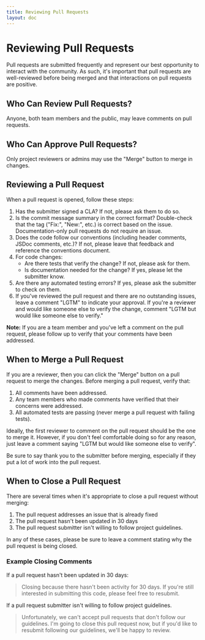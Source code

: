 ```yaml
---
title: Reviewing Pull Requests
layout: doc
---
```


# Reviewing Pull Requests

Pull requests are submitted frequently and represent our best opportunity to interact with the community. As such, it's important that pull requests are well-reviewed before being merged and that interactions on pull requests are positive.

## Who Can Review Pull Requests?

Anyone, both team members and the public, may leave comments on pull requests.

## Who Can Approve Pull Requests?

Only project reviewers or admins may use the "Merge" button to merge in changes.

## Reviewing a Pull Request

When a pull request is opened, follow these steps:

1. Has the submitter signed a CLA? If not, please ask them to do so.
1. Is the commit message summary in the correct format? Double-check that the tag ("Fix:", "New:", etc.) is correct based on the issue. Documentation-only pull requests do not require an issue.
1. Does the code follow our conventions (including header comments, JSDoc comments, etc.)? If not, please leave that feedback and reference the conventions document.
1. For code changes:
    * Are there tests that verify the change? If not, please ask for them.
    * Is documentation needed for the change? If yes, please let the submitter know.
1. Are there any automated testing errors? If yes, please ask the submitter to check on them.
1. If you've reviewed the pull request and there are no outstanding issues, leave a comment "LGTM" to indicate your approval. If you're a reviewer and would like someone else to verify the change, comment "LGTM but would like someone else to verify."

**Note:** If you are a team member and you've left a comment on the pull request, please follow up to verify that your comments have been addressed.

## When to Merge a Pull Request

If you are a reviewer, then you can click the "Merge" button on a pull request to merge the changes. Before merging a pull request, verify that:

1. All comments have been addressed.
1. Any team members who made comments have verified that their concerns were addressed.
1. All automated tests are passing (never merge a pull request with failing tests).

Ideally, the first reviewer to comment on the pull request should be the one to merge it. However, if you don't feel comfortable doing so for any reason, just leave a comment saying "LGTM but would like someone else to verify".

Be sure to say thank you to the submitter before merging, especially if they put a lot of work into the pull request.

## When to Close a Pull Request

There are several times when it's appropriate to close a pull request without merging:

1. The pull request addresses an issue that is already fixed
1. The pull request hasn't been updated in 30 days
1. The pull request submitter isn't willing to follow project guidelines.

In any of these cases, please be sure to leave a comment stating why the pull request is being closed.

### Example Closing Comments

If a pull request hasn't been updated in 30 days:

> Closing because there hasn't been activity for 30 days. If you're still interested in submitting this code, please feel free to resubmit.

If a pull request submitter isn't willing to follow project guidelines.

> Unfortunately, we can't accept pull requests that don't follow our guidelines. I'm going to close this pull request now, but if you'd like to resubmit following our guidelines, we'll be happy to review.


